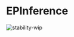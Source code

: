 # EPInference

![stability-wip](https://img.shields.io/badge/stability-work_in_progress-lightgrey.svg)
